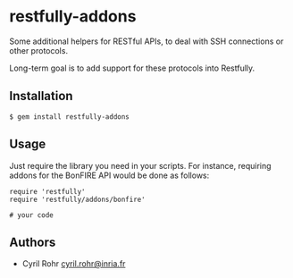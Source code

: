 # restfully-addons

Some additional helpers for RESTful APIs, to deal with SSH connections or
other protocols.

Long-term goal is to add support for these protocols into Restfully.

## Installation

    $ gem install restfully-addons

## Usage

Just require the library you need in your scripts. For instance, requiring
addons for the BonFIRE API would be done as follows:

    require 'restfully'
    require 'restfully/addons/bonfire'
    
    # your code

## Authors

* Cyril Rohr <cyril.rohr@inria.fr>
